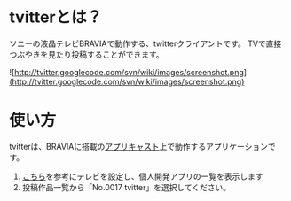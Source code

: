 # tvitterとは？ #

ソニーの液晶テレビBRAVIAで動作する、twitterクライアントです。
TVで直接つぶやきを見たり投稿することができます。

![http://tvitter.googlecode.com/svn/wiki/images/screenshot.png](http://tvitter.googlecode.com/svn/wiki/images/screenshot.png)


# 使い方 #

tvitterは、BRAVIAに搭載の[アプリキャスト](http://www.sony.jp/bravia/technology/internet/applicast.html)上で動作するアプリケーションです。

  1. [こちら](http://www.sony.jp/bravia/technology/internet/applicast/develop/develop_use.html)を参考にテレビを設定し、個人開発アプリの一覧を表示します
  1. 投稿作品一覧から「No.0017 tvitter」を選択してください。